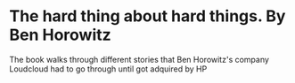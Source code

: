 # The hard thing about hard things. By Ben Horowitz

The book walks through different stories that Ben Horowitz's company Loudcloud had to go through until got adquired by HP


